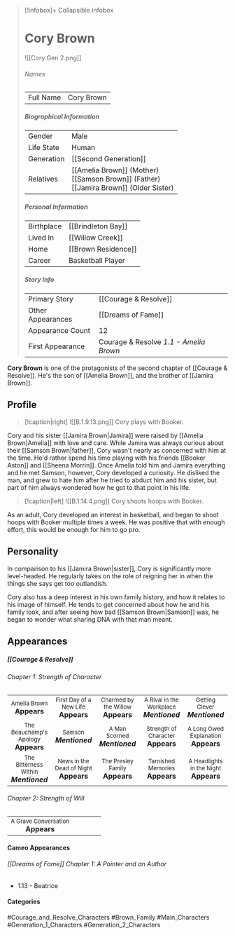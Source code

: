 > [!infobox]+ Collapsible Infobox
> # Cory Brown
> ![[Cory Gen 2.png]] 
> ###### Names 
> |  |  | 
> | ---- | ---- | 
> | Full Name | Cory Brown | 
>
> ##### Biographical Information
> |  |  | 
> | ---- | ---- | 
> | Gender | Male | 
> | Life State | Human |
> | Generation | [[Second Generation]] |
> | Relatives | [[Amelia Brown]] (Mother)<br>[[Samson Brown]] (Father)<br>[[Jamira Brown]] (Older Sister)|
> 
> ##### Personal Information
> |  |  | 
> | ---- | ---- | 
> | Birthplace | [[Brindleton Bay]] | 
> | Lived In | [[Willow Creek]] | 
> | Home | [[Brown Residence]] | 
> | Career | Basketball Player | 
> 
> ##### Story Info
> |  |  | 
> | ---- | ---- | 
> | Primary Story | [[Courage & Resolve]] | 
> | Other Appearances | [[Dreams of Fame]] | 
> | Appearance Count | 12 | 
> | First Appearance | Courage & Resolve *1.1 - Amelia Brown*

**Cory Brown** is one of the protagonists of the second chapter of [[Courage & Resolve]]. He's the son of [[Amelia Brown]], and the brother of [[Jamira Brown]].

## Profile
> [!caption|right]
> ![[B.1.9.13.png]] 
> Cory plays with Booker.

Cory and his sister [[Jamira Brown|Jamira]] were raised by [[Amelia Brown|Amelia]] with love and care. While Jamira was always curious about their [[Samson Brown|father]], Cory wasn't nearly as concerned with him at the time. He'd rather spend his time playing with his friends [[Booker Aston]] and [[Sheena Morrin]]. Once Amelia told him and Jamira everything and he met Samson, however, Cory developed a curiosity. He disliked the man, and grew to hate him after he tried to abduct him and his sister, but part of him always wondered how he got to that point in his life.

> [!caption|left]
> ![[B.1.14.4.png]] 
> Cory shoots hoops with Booker.

As an adult, Cory developed an interest in basketball, and began to shoot hoops with Booker multiple times a week. He was positive that with enough effort, this would be enough for him to go pro.

## Personality
In comparison to his [[Jamira Brown|sister]], Cory is significantly more level-headed. He regularly takes on the role of reigning her in when the things she says get too outlandish.

Cory also has a deep interest in his own family history, and how it relates to his image of himself. He tends to get concerned about how he and his family look, and after seeing how bad [[Samson Brown|Samson]] was, he began to wonder what sharing DNA with that man meant.

## Appearances
##### [[Courage & Resolve]]
###### Chapter 1: Strength of Character

| | | | | |
| ------------------------------------------------------------- | -------------------------------------------- | ------------------------------------------ | --------------------------------------------- | ----------------------------------- |
| <center><font size=2>Amelia Brown<br><font size=3>**Appears** |<center><font size=2>First Day of a New Life<br><font size=3>**Appears** | <center><font size=2>Charmed by the Willow<br><font size=3>**Appears** | <center><font size=2>A Rival in the Workplace<br><font size=3>***Mentioned*** | <center><font size=2>Getting Clever<br><font size=3>***Mentioned***
|<center><font size=2>The Beauchamp's Apology<br><font size=3>**Appears**| <center><font size=2>Samson<br><font size=3>***Mentioned*** | <center><font size=2>A Man Scorned<br><font size=3>***Mentioned*** | <center><font size=2>Strength of Character<br><font size=3>**Appears**  |<center><font size=2>A Long Owed Explanation<br><font size=3>**Appears**  |
|<center><font size=2>The Bitterness Within<br><font size=3>***Mentioned***  | <center><font size=2>News in the Dead of Night<br><font size=3>**Appears** | <center><font size=2>The Presley Family<br><font size=3>**Appears**  | <center><font size=2>Tarnished Memories<br><font size=3>**Appears**  | <center><font size=2>A Headlights in the Night<br><font size=3>**Appears** |
###### Chapter 2: Strength of Will
|                                                                       |     |     |     |     |
| --------------------------------------------------------------------- | --- | --- | --- | --- |
| <center><font size=2>A Grave Conversation<br><font size=3>**Appears** |     |     |     |     |

#### Cameo Appearances
###### [[Dreams of Fame]] Chapter 1: A Painter and an Author
- 1.13 - Beatrice

#### Categories
#Courage_and_Resolve_Characters #Brown_Family #Main_Characters #Generation_1_Characters #Generation_2_Characters